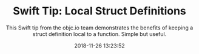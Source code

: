 ---
title: "Swift Tip: Local Struct Definitions"
subtitle: "This Swift tip from the objc.io team demonstrates the benefits of keeping a struct definition local to a function. Simple but useful."
tags: ["struct"]
link: "https://www.objc.io/blog/2018/11/20/local-structs/"
date: "2018-11-26 13:23:52"
---